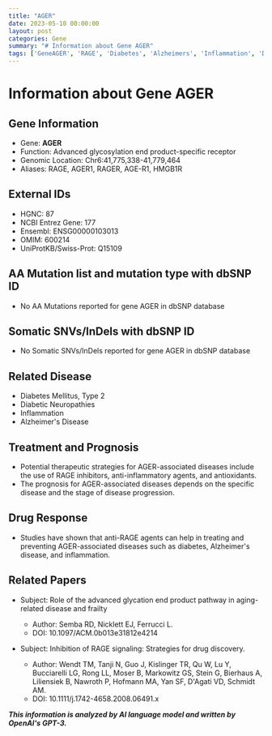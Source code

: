 ```yaml
---
title: "AGER"
date: 2023-05-10 00:00:00
layout: post
categories: Gene
summary: "# Information about Gene AGER"
tags: ['GeneAGER', 'RAGE', 'Diabetes', 'Alzheimers', 'Inflammation', 'DrugResponse', 'Prognosis', 'Mutation']
---
```


# Information about Gene AGER

## Gene Information
- Gene: **AGER**
- Function: Advanced glycosylation end product-specific receptor
- Genomic Location: Chr6:41,775,338-41,779,464
- Aliases: RAGE, AGER1, RAGER, AGE-R1, HMGB1R

## External IDs
- HGNC: 87
- NCBI Entrez Gene: 177
- Ensembl: ENSG00000103013
- OMIM: 600214
- UniProtKB/Swiss-Prot: Q15109

## AA Mutation list and mutation type with dbSNP ID
- No AA Mutations reported for gene AGER in dbSNP database

## Somatic SNVs/InDels with dbSNP ID
- No Somatic SNVs/InDels reported for gene AGER in dbSNP database

## Related Disease
- Diabetes Mellitus, Type 2
- Diabetic Neuropathies
- Inflammation
- Alzheimer's Disease

## Treatment and Prognosis
- Potential therapeutic strategies for AGER-associated diseases include the use of RAGE inhibitors, anti-inflammatory agents, and antioxidants.
- The prognosis for AGER-associated diseases depends on the specific disease and the stage of disease progression.

## Drug Response
- Studies have shown that anti-RAGE agents can help in treating and preventing AGER-associated diseases such as diabetes, Alzheimer's disease, and inflammation.

## Related Papers
- Subject: Role of the advanced glycation end product pathway in aging-related disease and frailty
  - Author: Semba RD, Nicklett EJ, Ferrucci L.
  - DOI: 10.1097/ACM.0b013e31812e4214

- Subject: Inhibition of RAGE signaling: Strategies for drug discovery.
  - Author: Wendt TM, Tanji N, Guo J, Kislinger TR, Qu W, Lu Y, Bucciarelli LG, Rong LL, Moser B, Markowitz GS, Stein G, Bierhaus A, Liliensiek B, Nawroth P, Hofmann MA, Yan SF, D'Agati VD, Schmidt AM.
  - DOI: 10.1111/j.1742-4658.2008.06491.x

**_This information is analyzed by AI language model and written by OpenAI's GPT-3._**